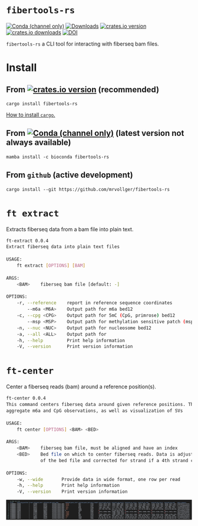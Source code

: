 # `fibertools-rs`
[![Conda (channel only)](https://img.shields.io/conda/vn/bioconda/fibertools-rs?color=green)](https://anaconda.org/bioconda/fibertools-rs)
 [![Downloads](https://img.shields.io/conda/dn/bioconda/fibertools-rs?color=green)](https://anaconda.org/bioconda/fibertools-rs)
[![crates.io version](https://img.shields.io/crates/v/fibertools-rs)](https://crates.io/crates/fibertools-rs)
[![crates.io downloads](https://img.shields.io/crates/d/fibertools-rs?color=orange&label=downloads)](https://crates.io/crates/fibertools-rs)
[![DOI](https://zenodo.org/badge/517338593.svg)](https://zenodo.org/badge/latestdoi/517338593)

`fibertools-rs` a CLI tool for interacting with fiberseq bam files.

# Install
## From [![crates.io version](https://img.shields.io/crates/v/fibertools-rs)](https://crates.io/crates/fibertools-rs) (recommended)
```
cargo install fibertools-rs
```
[How to install `cargo`.](https://doc.rust-lang.org/cargo/getting-started/installation.html)

## From [![Conda (channel only)](https://img.shields.io/conda/vn/bioconda/fibertools-rs?color=green)](https://anaconda.org/bioconda/fibertools-rs) (latest version not always available)
```
mamba install -c bioconda fibertools-rs
```
## From `github` (active development)
```
cargo install --git https://github.com/mrvollger/fibertools-rs
```



# `ft extract`
Extracts fiberseq data from a bam file into plain text.
```bash
ft-extract 0.0.4
Extract fiberseq data into plain text files

USAGE:
    ft extract [OPTIONS] [BAM]

ARGS:
    <BAM>    fiberseq bam file [default: -]

OPTIONS:
    -r, --reference    report in reference sequence coordinates
        --m6a <M6A>    Output path for m6a bed12
    -c, --cpg <CPG>    Output path for 5mC (CpG, primrose) bed12
        --msp <MSP>    Output path for methylation sensitive patch (msp) bed12
    -n, --nuc <NUC>    Output path for nucleosome bed12
    -a, --all <ALL>    Output path for
    -h, --help         Print help information
    -V, --version      Print version information
```


# `ft-center`
Center a fiberseq reads (bam) around a reference position(s).
```bash
ft-center 0.0.4
This command centers fiberseq data around given reference positions. This is useful for making
aggregate m6a and CpG observations, as well as visualization of SVs

USAGE:
    ft center [OPTIONS] <BAM> <BED>

ARGS:
    <BAM>    fiberseq bam file, must be aligned and have an index
    <BED>    Bed file on which to center fiberseq reads. Data is adjusted to the start position
             of the bed file and corrected for strand if a 4th strand column is included

OPTIONS:
    -w, --wide       Provide data in wide format, one row per read
    -h, --help       Print help information
    -V, --version    Print version information
```
![center](/images/center.png)
